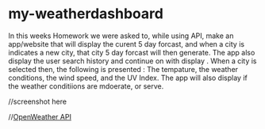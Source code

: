 # my-weatherdashboard
 In this weeks Homework we were asked to, while using API, make an app/website that will display the curent 5 day forcast, and when a city is indicates a new city, that city 5 day forcast will then generate. The app also display the user search history and continue on with display . When a city is selected then, the following is presented : The tempature, the weather conditions, the wind speed, and the UV Index. The app will also display if the weather conditiions are mdoerate, or serve. 


//screenshot here

//[OpenWeather API](https://openweathermap.org/api)